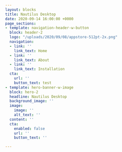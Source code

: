 ```yaml
---
layout: blocks
title: Nautilus Desktop
date: 2020-09-14 16:00:00 +0000
page_sections:
- template: navigation-header-w-button
  block: header-2
  logo: "/uploads/2020/09/08/appstore-512pt-2x.png"
  navigation:
  - link: ''
    link_text: Home
  - link: ''
    link_text: About
  - link: ''
    link_text: Installation
  cta:
    url: ''
    button_text: test
- template: hero-banner-w-image
  block: hero-2
  headline: Nautilus Desktop
  background_image: ''
  image:
    image: ''
    alt_text: ''
  content: ''
  cta:
    enabled: false
    url: ''
    button_text: ''

---
```

